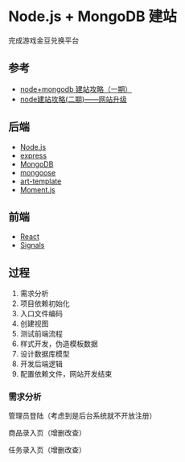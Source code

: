# Node.js + MongoDB 建站

完成游戏金豆兑换平台

## 参考

- [node+mongodb 建站攻略（一期）]((https://www.imooc.com/learn/75)])
- [node建站攻略(二期)——网站升级](https://www.imooc.com/learn/197)

## 后端

- [Node.js](https://nodejs.org/en/)
- [express](https://expressjs.com/)
- [MongoDB](https://www.mongodb.com/)
- [mongoose](http://mongoosejs.com/docs/)
- [art-template](https://github.com/aui/art-template)
- [Moment.js](https://momentjs.com/)

## 前端

- [React](https://reactjs.org/)
- [Signals](http://millermedeiros.github.io/js-signals/)

## 过程

1. 需求分析
2. 项目依赖初始化
3. 入口文件编码
4. 创建视图
5. 测试前端流程
6. 样式开发，伪造模板数据
7. 设计数据库模型
8. 开发后端逻辑
9. 配置依赖文件，网站开发结束

### 需求分析

管理员登陆（考虑到是后台系统就不开放注册）

商品录入页（增删改查）

任务录入页（增删改查）







